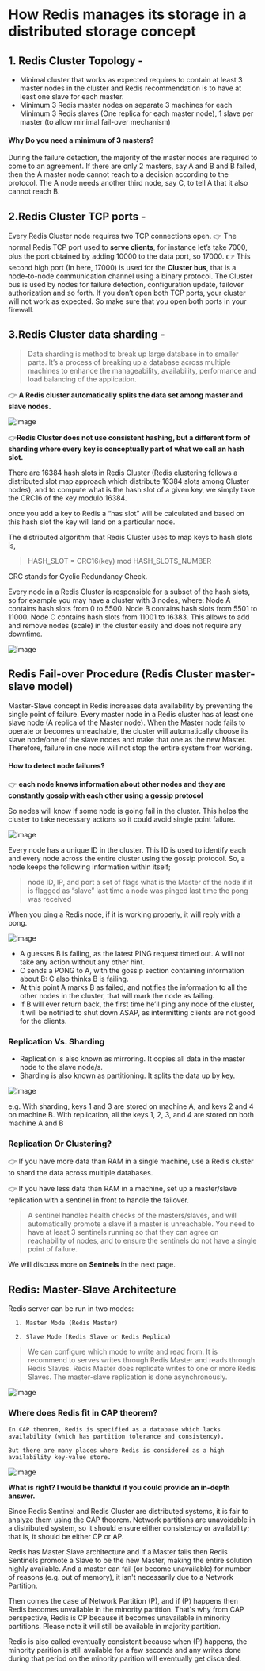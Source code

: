 # How Redis manages its storage in a distributed storage concept
## 1. Redis Cluster Topology -

- Minimal cluster that works as expected requires to contain at least 3 master nodes in the cluster and Redis recommendation is to have at least one slave for each master.
- Minimum 3 Redis master nodes on separate 3 machines for each Minimum 3 Redis slaves (One replica for each master node), 1 slave per master (to allow minimal fail-over mechanism)

#### Why Do you need a minimum of 3 masters?
During the failure detection, the majority of the master nodes are required to come to an agreement. If there are only 2 masters, say A and B and B failed, then the A master node cannot reach to a decision according to the protocol. The A node needs another third node, say C, to tell A that it also cannot reach B.

## 2.Redis Cluster TCP ports -

Every Redis Cluster node requires two TCP connections open. 
👉 The normal Redis TCP port used to **serve clients**, for instance let’s take 7000, plus the port obtained by adding 10000 to the data port, so 17000.
👉 This second high port (In here, 17000) is used for the **Cluster bus**, that is a node-to-node communication channel using a binary protocol. The Cluster bus is used by nodes for failure detection, configuration update, failover authorization and so forth. 
If you don’t open both TCP ports, your cluster will not work as expected. So make sure that you open both ports in your firewall.

## 3.Redis Cluster data sharding -

>Data sharding is method to break up large database in to smaller parts. It’s a process of breaking up a database across multiple machines to enhance the manageability, availability, performance and load balancing of the application.

👉 **A Redis cluster automatically splits the data set among master and slave nodes.**

![image](https://user-images.githubusercontent.com/33947539/149379208-4eb9ce6c-283c-4dcc-8086-ba62955c94fb.png)

👉**Redis Cluster does not use consistent hashing, but a different form of sharding where every key is conceptually part of what we call an hash slot.**

There are 16384 hash slots in Redis Cluster (Redis clustering follows a distributed slot map approach which distribute 16384 slots among Cluster nodes), and to compute what is the hash slot of a given key, we simply take the CRC16 of the key modulo 16384.

once you add a key to Redis a “has slot” will be calculated and based on this hash slot the key will land on a particular node.

The distributed algorithm that Redis Cluster uses to map keys to hash slots is,

>HASH_SLOT = CRC16(key) mod HASH_SLOTS_NUMBER

CRC stands for Cyclic Redundancy Check.


Every node in a Redis Cluster is responsible for a subset of the hash slots, so for example you may have a cluster with 3 nodes, where:
Node A contains hash slots from 0 to 5500.
Node B contains hash slots from 5501 to 11000.
Node C contains hash slots from 11001 to 16383.
This allows to add and remove nodes (scale) in the cluster easily and does not require any downtime.

![image](https://user-images.githubusercontent.com/33947539/149379835-067c911e-7c22-44a9-941c-5d9edf1f3634.png)

## Redis Fail-over Procedure (Redis Cluster master-slave model)

Master-Slave concept in Redis increases data availability by preventing the single point of failure. Every master node in a Redis cluster has at least one slave node (A replica of the Master node). When the Master node fails to operate or becomes unreachable, the cluster will automatically choose its slave node/one of the slave nodes and make that one as the new Master. Therefore, failure in one node will not stop the entire system from working.

#### How to detect node failures?

👉 **each node knows information about other nodes and they are constantly gossip with each other using a gossip protocol**

So nodes will know if some node is going fail in the cluster. This helps the cluster to take necessary actions so it could avoid single point failure.

![image](https://user-images.githubusercontent.com/33947539/149380904-fd56a637-c3f0-494d-ac9f-c6d9d1eb3bb2.png)

Every node has a unique ID in the cluster. This ID is used to identify each and every node across the entire cluster using the gossip protocol.
So, a node keeps the following information within itself;

>node ID, IP, and port
>a set of flags
>what is the Master of the node if it is flagged as “slave”
>last time a node was pinged
>last time the pong was received

When you ping a Redis node, if it is working properly, it will reply with a pong.

![image](https://user-images.githubusercontent.com/33947539/149381967-4a47e0b4-bf6b-4ea2-ab3c-bb818ef74167.png)

- A guesses B is failing, as the latest PING request timed out. A will not take any action without any other hint.
- C sends a PONG to A, with the gossip section containing information about B: C also thinks B is failing.
- At this point A marks B as failed, and notifies the information to all the other nodes in the cluster, that will mark the node as failing.
- If B will ever return back, the first time he’ll ping any node of the cluster, it will be notified to shut down ASAP, as intermitting clients are not good for the clients.

### Replication Vs. Sharding
- Replication is also known as mirroring. It copies all data in the master node to the slave node/s.
- Sharding is also known as partitioning. It splits the data up by key.

![image](https://user-images.githubusercontent.com/33947539/149458846-858150dc-8dd7-4cc9-9b17-15f2e10cfbd1.png)

e.g.
With sharding, keys 1 and 3 are stored on machine A, and keys 2 and 4 on machine B.
With replication, all the keys 1, 2, 3, and 4 are stored on both machine A and B

### Replication Or Clustering?
👉 If you have more data than RAM in a single machine, use a Redis cluster to shard the data across multiple databases.

👉 If you have less data than RAM in a machine, set up a master/slave replication with a sentinel in front to handle the failover.

>A sentinel handles health checks of the masters/slaves, and will automatically promote a slave if a master is unreachable. You need to have at least 3 sentinels running so that they can agree on reachability of nodes, and to ensure the sentinels do not have a single point of failure.

We will discuss more on **Sentnels** in the next page. 

## Redis: Master-Slave Architecture

Redis server can be run in two modes:
      
      1. Master Mode (Redis Master)
      
      2. Slave Mode (Redis Slave or Redis Replica)
      
>We can configure which mode to write and read from. It is recommend to serves writes through Redis Master and reads through Redis Slaves.
Redis Master does replicate writes to one or more Redis Slaves. The master-slave replication is done asynchronously.

![image](https://user-images.githubusercontent.com/33947539/149459560-aa7623f9-438e-46fb-91dc-77d0861dcfa6.png)

### Where does Redis fit in CAP theorem?

```
In CAP theorem, Redis is specified as a database which lacks availability (which has partition tolerance and consistency).

But there are many places where Redis is considered as a high availability key-value store.
```

![image](https://user-images.githubusercontent.com/33947539/149460583-4da51459-1d72-420d-9f9b-d2648cc17a26.png)

**What is right? I would be thankful if you could provide an in-depth answer.**

Since Redis Sentinel and Redis Cluster are distributed systems, it is fair to analyze them using the CAP theorem. Network partitions are unavoidable in a distributed system, so it should ensure either consistency or availability; that is, it should be either CP or AP.

Redis has Master Slave architecture and if a Master fails then Redis Sentinels promote a Slave to be the new Master, making the entire solution highly available. And a master can fail (or become unavailable) for number of reasons (e.g. out of memory), it isn't necessarily due to a Network Partition.

Then comes the case of Network Partition (P), and if (P) happens then Redis becomes unvailable in the minority partition. That's why from CAP perspective, Redis is CP because it becomes unavailable in minority partitions. Please note it will still be available in majority partition.

Redis is also called eventually consistent because when (P) happens, the minority parition is still available for a few seconds and any writes done during that period on the minority parition will eventually get discarded.



